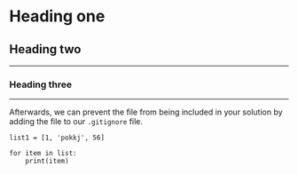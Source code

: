# Heading one

## Heading two

___
### Heading three

___


Afterwards, we can prevent the file from being included in your solution by adding the file to our ``.gitignore`` file.

```
list1 = [1, 'pokkj', 56]

for item in list:
    print(item)
```



